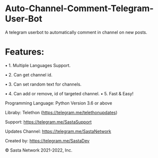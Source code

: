 # Auto-Channel-Comment-Telegram-User-Bot
A telegram userbot to automatically comment in channel on new posts.

<h1>Features:</h1>
<p>• 1. Multiple Languages Support.</p>
<p>• 2. Can get channel id.</p>
<p>• 3. Can set random text for channels.</p>
• 4. Can add or remove, id of targeted channel.
• 5. Fast & Easy!

Programming Language: Python Version 3.6 or above

Libraby: Telethon (https://telegram.me/telethonupdates)

Support: https://telegram.me/SastaSupport

Updates Channel: https://telegram.me/SastaNetwork

Created by: https://telegram.me/SastaDev

© Sasta Network 2021-2022, Inc.
